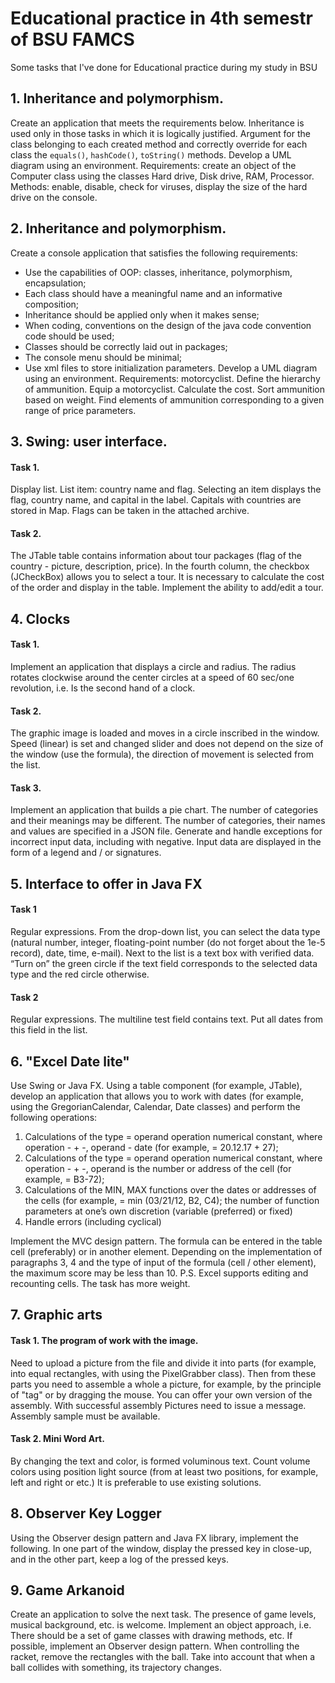 # Educational practice in 4th semestr of BSU FAMCS
Some tasks that I've done for Educational practice during my study in BSU

## 1. Inheritance and polymorphism.

Create an application that meets the requirements below. Inheritance is used only in those tasks in which it is logically justified. Argument for the class belonging to each created method and correctly override for each class the `equals()`, `hashCode()`, `toString()` methods. Develop a UML diagram using an environment.
Requirements: create an object of the Computer class using the classes Hard drive, Disk drive, RAM, Processor. Methods: enable, disable, check for viruses, display the size of the hard drive on the console.

## 2. Inheritance and polymorphism.

Create a console application that satisfies the following requirements:
- Use the capabilities of OOP: classes, inheritance, polymorphism, encapsulation;
- Each class should have a meaningful name and an informative composition;
- Inheritance should be applied only when it makes sense;
- When coding, conventions on the design of the java code convention code should be used;
- Classes should be correctly laid out in packages;
- The console menu should be minimal;
- Use xml files to store initialization parameters.
Develop a UML diagram using an environment.
Requirements: motorcyclist. Define the hierarchy of ammunition. Equip a motorcyclist. Calculate the cost. Sort ammunition based on weight. Find elements of ammunition corresponding to a given range of price parameters.

## 3. Swing: user interface.
#### Task 1.
Display list. List item: country name and flag. Selecting an item displays the flag, country name, and capital in the label. Capitals with countries are stored in Map. Flags can be taken in the attached archive.
#### Task 2.
The JTable table contains information about tour packages (flag of the country - picture, description, price). In the fourth column, the checkbox (JCheckBox) allows you to select a tour. It is necessary to calculate the cost of the order and display in the table. Implement the ability to add/edit a tour.

## 4. Clocks
#### Task 1.
Implement an application that displays a circle and radius. The radius rotates clockwise around the center circles at a speed of 60 sec/one revolution, i.e. Is the second hand of a clock.
#### Task 2.
The graphic image is loaded and moves in a circle inscribed in the window. Speed (linear) is set and changed slider and does not depend on the size of the window (use the formula), the direction of movement is selected from the list.
#### Task 3.
Implement an application that builds a pie chart. The number of categories and their meanings may be different. The number of categories, their names and values are specified in a JSON file. Generate and handle exceptions for incorrect input data, including with negative. Input data are displayed in the form of a legend and / or signatures.

## 5. Interface to offer in Java FX

#### Task 1
Regular expressions. From the drop-down list, you can select the data type (natural number, integer, floating-point number (do not forget about the 1e-5 record), date, time, e-mail). Next to the list is a text box with verified data. “Turn on” the green circle if the text field corresponds to the selected data type and the red circle otherwise.

#### Task 2
Regular expressions. The multiline test field contains text. Put all dates from this field in the list.

## 6. "Excel Date lite"

Use Swing or Java FX.
Using a table component (for example, JTable), develop an application that allows you to work with dates (for example, using the GregorianCalendar, Calendar, Date classes) and perform the following operations:
1. Calculations of the type = operand operation numerical constant, where operation - + -, operand - date (for example, = 20.12.17 + 27);
2. Calculations of the type = operand operation numerical constant, where operation - + -, operand is the number or address of the cell (for example, = B3-72);
3. Calculations of the MIN, MAX functions over the dates or addresses of the cells (for example, = min (03/21/12, B2, C4); the number of function parameters at one’s own discretion (variable (preferred) or fixed)
4. Handle errors (including cyclical)

Implement the MVC design pattern. The formula can be entered in the table cell (preferably) or in another element. Depending on the implementation of paragraphs 3, 4 and the type of input of the formula (cell / other element), the maximum score may be less than 10.
P.S. Excel supports editing and recounting cells. The task has more weight.

## 7. Graphic arts

#### Task 1. The program of work with the image.
Need to upload a picture from the file and divide it into parts (for example, into equal rectangles, with using the PixelGrabber class). Then from these parts you need to assemble a whole a picture, for example, by the principle of "tag" or by dragging the mouse. You can offer your own version of the assembly. With successful assembly Pictures need to issue a message. Assembly sample must be available.

#### Task 2. Mini Word Art.
By changing the text and color, is formed voluminous text. Count volume colors using position light source (from at least two positions, for example, left and right or etc.) It is preferable to use existing solutions.

## 8. Observer Key Logger
Using the Observer design pattern and Java FX library, implement the following. In one part of the window, display the pressed key in close-up, and in the other part, keep a log of the pressed keys.

## 9. Game Arkanoid
Create an application to solve the next task. The presence of game levels, musical background, etc. is welcome. Implement an object approach, i.e. There should be a set of game classes with drawing methods, etc. If possible, implement an Observer design pattern. When controlling the racket, remove the rectangles with the ball. Take into account that when a ball collides with something, its trajectory changes.
